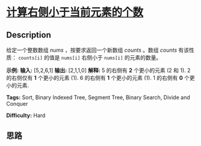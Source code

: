 # [计算右侧小于当前元素的个数][title]

## Description

给定一个整数数组 _nums_ ，按要求返回一个新数组  _counts_ 。数组 _counts_ 有该性质： `counts[i]` 的值是
`nums[i]` 右侧小于 `nums[i]` 的元素的数量。

**示例:**
            **输入:** [5,2,6,1]    **输出:** [2,1,1,0]     **解释:**    5 的右侧有 **2** 个更小的元素 (2 和 1).    2 的右侧仅有 **1** 个更小的元素 (1).    6 的右侧有 **1** 个更小的元素 (1).    1 的右侧有 **0** 个更小的元素.    


**Tags:** Sort, Binary Indexed Tree, Segment Tree, Binary Search, Divide and Conquer

**Difficulty:** Hard

## 思路

[title]: https://leetcode-cn.com/problems/count-of-smaller-numbers-after-self
